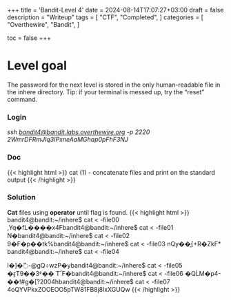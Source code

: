 +++
title = 'Bandit-Level 4'
date = 2024-08-14T17:07:27+03:00
draft = false
description = "Writeup"
tags = [
    "CTF",
    "Completed",
]
categories = [
    "Overthewire",
    "Bandit",
]

toc = false
+++

# Level goal
The password for the next level is stored in the only human-readable file in the inhere directory. Tip: if your terminal is messed up, try the “reset” command.

### Login
*ssh bandit4@bandit.labs.overthewire.org -p 2220*\
*2WmrDFRmJIq3IPxneAaMGhap0pFhF3NJ*

### Doc
{{< highlight html >}}
cat (1)              - concatenate files and print on the standard output
{{< /highlight >}}

### Solution
**Cat** files using **operator** until flag is found.
{{< highlight html >}}
bandit4@bandit:~/inhere$ cat < -file00
,Yq�fL����x4Fbandit4@bandit:~/inhere$ cat < -file01
N�bandit4@bandit:~/inhere$ cat < -file02
9�F�p��tk%bandit4@bandit:~/inhere$ cat < -file03
nQy��͍{+R�ZkF*	bandit4@bandit:~/inhere$ cat < -file04

l�]�߯-@gQ÷wzP�ybandit4@bandit:~/inhere$ cat < -file05
�ӻT9��3ˤ��
T՜F�bandit4@bandit:~/inhere$ cat < -file06
�QĹM�p4-��!#g�[?2004hbandit4@bandit:~/inhere$ cat < -file07
4oQYVPkxZOOEOO5pTW81FB8j8lxXGUQw
{{< /highlight >}}
